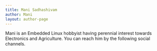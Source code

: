 ```yaml
---
title: Mani Sadhashivam
author: Mani
layout: author-page
---
```


Mani is an Embedded Linux hobbyist having perennial interest towards Electronics and Agriculture. You can reach him by the following social channels.
